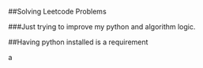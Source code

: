 ##Solving Leetcode Problems

###Just trying to improve my python and algorithm logic.

##Having python installed is a requirement

a